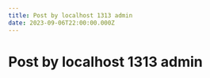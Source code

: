 ```yaml
---
title: Post by localhost 1313 admin
date: 2023-09-06T22:00:00.000Z
---
```


# Post by localhost 1313 admin
